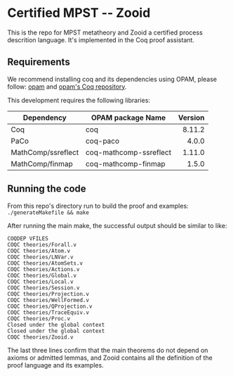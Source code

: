 # Certified MPST -- Zooid

This is the repo for MPST metatheory and Zooid a certified process descrition language.
It's implemented in the Coq proof assistant.

## Requirements

We recommend installing coq and its dependencies using OPAM, please
follow: [opam](https://opam.ocaml.org/) and
[opam's Coq repository](http://coq.io/opam/).

This development requires the following libraries:


| Dependency         | OPAM package Name      | Version |
|--------------------|------------------------|--------:|
| Coq                | coq                    |  8.11.2 |
| PaCo               | coq-paco               |   4.0.0 |
| MathComp/ssreflect | coq-mathcomp-ssreflect |  1.11.0 |
| MathComp/finmap    | coq-mathcomp-finmap    |   1.5.0 |


## Running the code

From this repo's directory run to build the proof and examples:
   `./generateMakefile && make`

After running the main make, the successful output should be similar to
like:

```
COQDEP VFILES
COQC theories/Forall.v
COQC theories/Atom.v
COQC theories/LNVar.v
COQC theories/AtomSets.v
COQC theories/Actions.v
COQC theories/Global.v
COQC theories/Local.v
COQC theories/Session.v
COQC theories/Projection.v
COQC theories/WellFormed.v
COQC theories/QProjection.v
COQC theories/TraceEquiv.v
COQC theories/Proc.v
Closed under the global context
Closed under the global context
COQC theories/Zooid.v
```

The last three lines confirm that the main theorems do not depend on
axioms or admitted lemmas, and Zooid contains all the definition of
the proof language and its examples.
